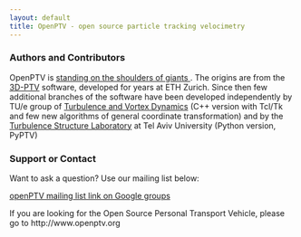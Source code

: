 ```yaml
---
layout: default
title: OpenPTV - open source particle tracking velocimetry
---
```


<h3>Authors and Contributors</h3>

<p> OpenPTV is <a href="http://en.wikipedia.org/wiki/Standing_on_the_shoulders_of_giants">standing on the shoulders of giants </a>. 
The origins are from the <a href="http://3dptv.github.com">3D-PTV</a> software, developed for years at ETH Zurich. Since then few additional branches of the software have been developed independently by TU/e group of <a href="http://www.tue.nl/en/university/departments/applied-physics/research/transport-physics/turbulence-and-vortex-dynamics-wdy/">Turbulence and Vortex Dynamics</a> (C++ version with Tcl/Tk and few new algorithms of general coordinate transformation) and by the <a href="http://www.eng.tau.ac.il/turbulencelab">Turbulence Structure Laboratory</a> at Tel Aviv University (Python version, PyPTV) </p>

<h3>Support or Contact</h3>

<p> Want to ask a question? Use our mailing list below: </p>
 
[openPTV mailing list link on Google groups](https://groups.google.com/forum/#!forum/openptv)


<p> If you are looking for the Open Source Personal Transport Vehicle, please go to http://www.openptv.org </p>
 

